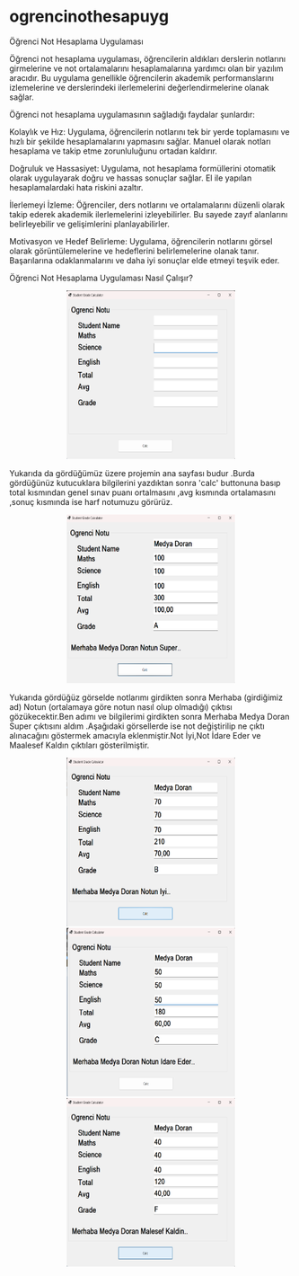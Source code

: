 # ogrencinothesapuyg
Öğrenci Not Hesaplama Uygulaması

Öğrenci not hesaplama uygulaması, öğrencilerin aldıkları derslerin notlarını girmelerine ve not ortalamalarını hesaplamalarına yardımcı olan bir yazılım aracıdır. Bu uygulama genellikle öğrencilerin akademik performanslarını izlemelerine ve derslerindeki ilerlemelerini değerlendirmelerine olanak sağlar.

Öğrenci not hesaplama uygulamasının sağladığı faydalar şunlardır:

Kolaylık ve Hız: Uygulama, öğrencilerin notlarını tek bir yerde toplamasını ve hızlı bir şekilde hesaplamalarını yapmasını sağlar. Manuel olarak notları hesaplama ve takip etme zorunluluğunu ortadan kaldırır.

Doğruluk ve Hassasiyet: Uygulama, not hesaplama formüllerini otomatik olarak uygulayarak doğru ve hassas sonuçlar sağlar. El ile yapılan hesaplamalardaki hata riskini azaltır.

İlerlemeyi İzleme: Öğrenciler, ders notlarını ve ortalamalarını düzenli olarak takip ederek akademik ilerlemelerini izleyebilirler. Bu sayede zayıf alanlarını belirleyebilir ve gelişimlerini planlayabilirler.

Motivasyon ve Hedef Belirleme: Uygulama, öğrencilerin notlarını görsel olarak görüntülemelerine ve hedeflerini belirlemelerine olanak tanır. Başarılarına odaklanmalarını ve daha iyi sonuçlar elde etmeyi teşvik eder.


Öğrenci Not Hesaplama Uygulaması Nasıl Çalışır?


<div align="center"><img src="https://github.com/dmedya/ogrencinothesapuyg/blob/main/studentgradecal.png" width="300" height="300"></div>

Yukarıda da gördüğümüz üzere projemin ana sayfası budur .Burda gördüğünüz kutucuklara bilgilerini yazdıktan sonra 'calc' buttonuna basıp total kısmından genel sınav puanı ortalmasını ,avg kısmında ortalamasını ,sonuç kısmında ise harf notumuzu görürüz.


<div align="center"><img src = "https://github.com/dmedya/ogrencinothesapuyg/blob/main/notsuper.png" width="300" height="300"></div>

Yukarıda gördüğüz görselde notlarımı girdikten sonra Merhaba (girdiğimiz ad) Notun (ortalamaya göre notun nasıl olup olmadığı) çıktısı gözükecektir.Ben adımı ve bilgilerimi girdikten sonra Merhaba Medya Doran Super çıktısını aldım  .Aşağıdaki görsellerde ise not değiştirilip ne çıktı alınacağını göstermek amacıyla eklenmiştir.Not İyi,Not İdare Eder ve Maalesef Kaldın çıktıları gösterilmiştir.

<div align="center"><img src = "https://github.com/dmedya/ogrencinothesapuyg/blob/main/notiyi.png" width="300" height="300"></div>
<div align="center"><img src = "https://github.com/dmedya/ogrencinothesapuyg/blob/main/notidareder.png" width="300" height="300"></div>
<div align="center"><img src = "https://github.com/dmedya/ogrencinothesapuyg/blob/main/notkaldın.png" width="300" height="300"></div>


